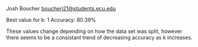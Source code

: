 Josh Boucher
boucherj21@students.ecu.edu

Best value for k: 1
Accuracy: 80.39%

These values change depending on how the data set was split, however there seems to be a consistant trend of decreasing accuracy as k increases.